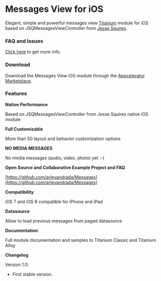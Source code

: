 # Messages View for iOS

Elegant, simple and powerful messages view [Titanium](https://www.appcelerator.com/titanium/) module for iOS based on JSQMessagesViewController from [Jesse Squires](https://github.com/jessesquires/JSQMessagesViewController).

### FAQ and Issues

[Click here](https://github.com/arleyandrada/MessagesIOS/issues?q=&utf8=) to get more info.

### Download

Download the Messages View iOS module through the [Appcelerator Marketplace](https://marketplace.appcelerator.com/apps/16086).

### Features

**Native Performance**

Based on JSQMessagesViewController from Jesse Squires native iOS module

**Full Customizable**

More than 50 layout and behavior customization options

**NO MEDIA MESSAGES**

No media messages (audio, video, photo) yet :-(

**Open Source and Collaborative Example Project and FAQ**

[https://github.com/arleyandrada/Messages](https://github.com/arleyandrada/Messages)

**Compatibility**

iOS 7 and iOS 8 compatible for iPhone and iPad

**Datasource**

Allow to load previous messages from paged datasource

**Documentation**

Full module documentation and samples to Titanium Classic and Titanium Alloy

**Changelog**

Version 1.0:

- First stable version.
